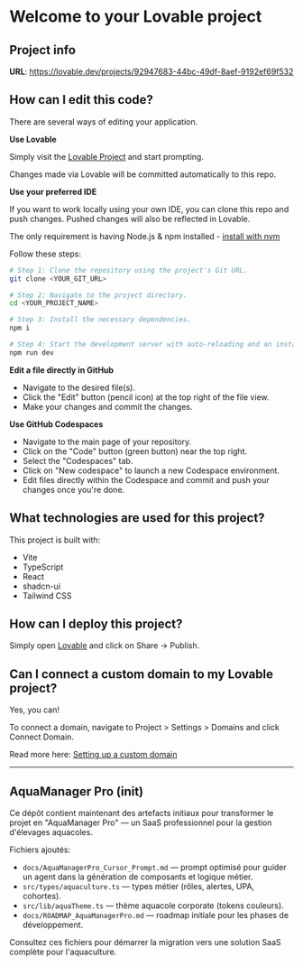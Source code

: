 # Welcome to your Lovable project

## Project info

**URL**: https://lovable.dev/projects/92947683-44bc-49df-8aef-9192ef69f532

## How can I edit this code?

There are several ways of editing your application.

**Use Lovable**

Simply visit the [Lovable Project](https://lovable.dev/projects/92947683-44bc-49df-8aef-9192ef69f532) and start prompting.

Changes made via Lovable will be committed automatically to this repo.

**Use your preferred IDE**

If you want to work locally using your own IDE, you can clone this repo and push changes. Pushed changes will also be reflected in Lovable.

The only requirement is having Node.js & npm installed - [install with nvm](https://github.com/nvm-sh/nvm#installing-and-updating)

Follow these steps:

```sh
# Step 1: Clone the repository using the project's Git URL.
git clone <YOUR_GIT_URL>

# Step 2: Navigate to the project directory.
cd <YOUR_PROJECT_NAME>

# Step 3: Install the necessary dependencies.
npm i

# Step 4: Start the development server with auto-reloading and an instant preview.
npm run dev
```

**Edit a file directly in GitHub**

- Navigate to the desired file(s).
- Click the "Edit" button (pencil icon) at the top right of the file view.
- Make your changes and commit the changes.

**Use GitHub Codespaces**

- Navigate to the main page of your repository.
- Click on the "Code" button (green button) near the top right.
- Select the "Codespaces" tab.
- Click on "New codespace" to launch a new Codespace environment.
- Edit files directly within the Codespace and commit and push your changes once you're done.

## What technologies are used for this project?

This project is built with:

- Vite
- TypeScript
- React
- shadcn-ui
- Tailwind CSS

## How can I deploy this project?

Simply open [Lovable](https://lovable.dev/projects/92947683-44bc-49df-8aef-9192ef69f532) and click on Share -> Publish.

## Can I connect a custom domain to my Lovable project?

Yes, you can!

To connect a domain, navigate to Project > Settings > Domains and click Connect Domain.

Read more here: [Setting up a custom domain](https://docs.lovable.dev/features/custom-domain#custom-domain)

---

## AquaManager Pro (init)

Ce dépôt contient maintenant des artefacts initiaux pour transformer le projet en "AquaManager Pro" — un SaaS professionnel pour la gestion d'élevages aquacoles.

Fichiers ajoutés:

- `docs/AquaManagerPro_Cursor_Prompt.md` — prompt optimisé pour guider un agent dans la génération de composants et logique métier.
- `src/types/aquaculture.ts` — types métier (rôles, alertes, UPA, cohortes).
- `src/lib/aquaTheme.ts` — thème aquacole corporate (tokens couleurs).
- `docs/ROADMAP_AquaManagerPro.md` — roadmap initiale pour les phases de développement.

Consultez ces fichiers pour démarrer la migration vers une solution SaaS complète pour l'aquaculture.
